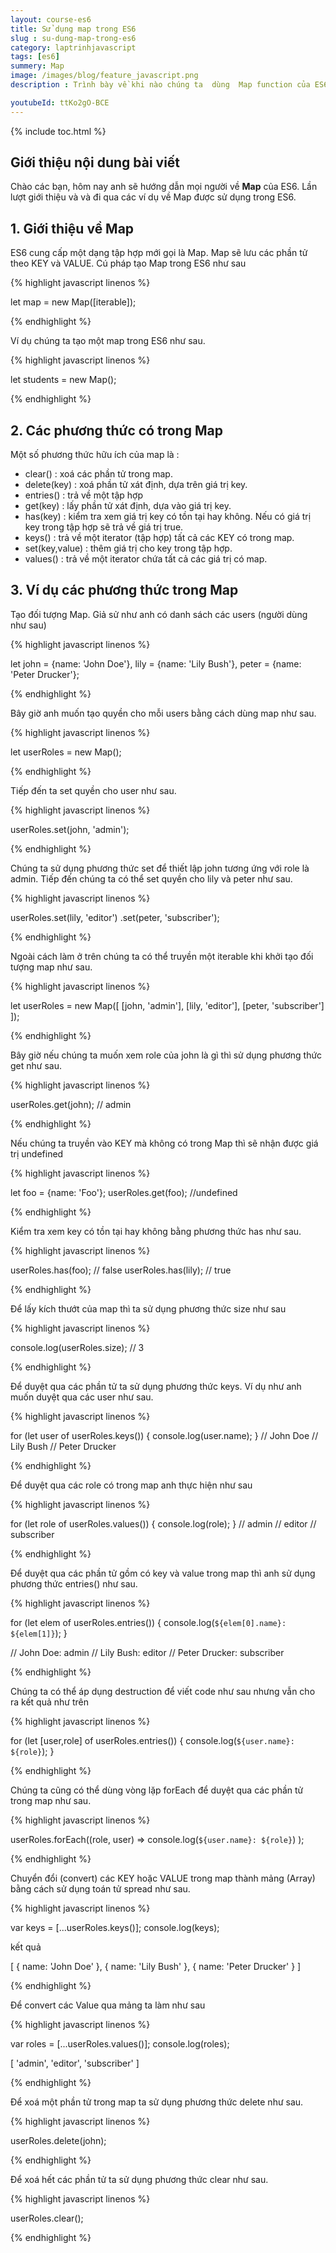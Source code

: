 ```yaml
---
layout: course-es6
title: Sử dụng map trong ES6 
slug : su-dung-map-trong-es6
category: laptrinhjavascript
tags: [es6]
summery: Map
image: /images/blog/feature_javascript.png
description : Trình bày về khi nào chúng ta  dùng  Map function của ES6. Lần lượt giới thiệu và và đi qua các ví dụ về Map được sử dụng trong ES6.

youtubeId: ttKo2gO-BCE
---
```


{% include toc.html %}

## **Giới thiệu nội dung bài viết**

Chào các bạn, hôm nay anh sẽ hướng dẫn mọi người về  <b>Map</b> của ES6. Lần lượt giới thiệu và và đi qua các ví dụ về Map được sử dụng trong ES6.

## **1. Giới thiệu về Map**

ES6 cung cấp một dạng tập hợp mới gọi là Map. Map sẽ lưu các phần tử theo KEY và VALUE.
Cú pháp tạo Map trong ES6 như sau

{% highlight javascript  linenos %}

let map = new Map([iterable]);

{% endhighlight %}

Ví dụ chúng ta tạo một map trong ES6 như sau.

{% highlight javascript  linenos %}

let students = new Map();

{% endhighlight %}

## **2. Các phương thức có trong Map**

Một số phương thức hữu ích của map là :

+ clear() : xoá các phần tử trong map.
+ delete(key) : xoá phần tử xát định, dựa trên giá trị key.
+ entries() : trả về một tập hợp 
+ get(key)  : lấy phần tử xát định, dựa vào giá trị key.
+ has(key)  : kiểm tra xem giá trị key có tồn tại hay không. Nếu có giá trị key trong tập hợp sẽ trả về giá trị true.
+ keys()    : trả về một iterator (tập hợp) tất cả các KEY có trong map.
+ set(key,value) : thêm giá trị cho key trong tập hợp.
+ values()  : trả về một iterator chứa tất cả các giá trị có map.

## **3. Ví dụ các phương thức trong Map**

Tạo đối tượng Map. Giả sử như anh có danh sách các users (người dùng như sau)

{% highlight javascript  linenos %}

let john = {name: 'John Doe'},
    lily = {name: 'Lily Bush'},
    peter = {name: 'Peter Drucker'};

{% endhighlight %}

Bây giờ anh muốn tạo quyền cho mỗi users bằng cách dùng map như sau.

{% highlight javascript  linenos %}

let userRoles = new Map();

{% endhighlight %}

Tiếp đến ta set quyền cho user như sau.

{% highlight javascript  linenos %}

userRoles.set(john, 'admin');

{% endhighlight %}

Chúng ta sử dụng phương thức set để thiết lập john tương ứng với role là admin. Tiếp đến chúng ta có thể set quyền cho lily và peter như sau.

{% highlight javascript  linenos %}

userRoles.set(lily, 'editor')
          .set(peter, 'subscriber');

{% endhighlight %}

Ngoài cách làm ở trên chúng ta có thể truyền một iterable khi khởi tạo đối tượng map như sau.

{% highlight javascript  linenos %}

let userRoles = new Map([
    [john, 'admin'],
    [lily, 'editor'],
    [peter, 'subscriber']
]);

{% endhighlight %}

Bây giờ nếu chúng ta muốn xem role của john là gì thì sử dụng phương thức get như sau.

{% highlight javascript  linenos %}

userRoles.get(john); // admin

{% endhighlight %}

Nếu chúng ta truyền vào KEY mà không có trong Map thì sẽ nhận được giá trị undefined

{% highlight javascript  linenos %}

let foo = {name: 'Foo'};
userRoles.get(foo); //undefined

{% endhighlight %}

Kiểm tra xem key có tồn tại hay không bằng phương thức has như sau.

{% highlight javascript  linenos %}

userRoles.has(foo); // false
userRoles.has(lily); // true

{% endhighlight %}

Để lấy kích thướt của map thì ta sử dụng phương thức size như sau

{% highlight javascript  linenos %}

console.log(userRoles.size); // 3

{% endhighlight %}

Để duyệt qua các phần tử ta sử dụng phương thức keys. Ví dụ như anh muốn duyệt qua các user như sau.

{% highlight javascript  linenos %}

for (let user of userRoles.keys()) {
    console.log(user.name);
}
// John Doe
// Lily Bush
// Peter Drucker

{% endhighlight %}

Để duyệt qua các role có trong map anh thực hiện như sau

{% highlight javascript  linenos %}

for (let role of userRoles.values()) {
    console.log(role);
}
// admin
// editor
// subscriber

{% endhighlight %}

Để duyệt qua các phần tử gồm có key và value trong map thì anh sử dụng phương thức entries() như sau.

{% highlight javascript  linenos %}

for (let elem of userRoles.entries()) {
    console.log(`${elem[0].name}: ${elem[1]}`);
}

// John Doe: admin
// Lily Bush: editor
// Peter Drucker: subscriber

{% endhighlight %}

Chúng ta có thể áp dụng destruction để viết code như sau nhưng vẫn cho ra kết quả như trên

{% highlight javascript  linenos %}

for (let [user,role] of userRoles.entries()) {
    console.log(`${user.name}: ${role}`);
}

{% endhighlight %}

Chúng ta cũng có thể dùng vòng lặp forEach để duyệt qua các phần tử trong map như sau.

{% highlight javascript  linenos %}

userRoles.forEach((role, user) =>
    console.log(`${user.name}: ${role}`)
);

{% endhighlight %}

Chuyển đổi (convert) các KEY hoặc VALUE trong map thành mảng (Array) bằng cách sử dụng toán tử spread như sau.

{% highlight javascript  linenos %}

var keys = [...userRoles.keys()];
console.log(keys);

kết quả 

[ { name: 'John Doe' },
  { name: 'Lily Bush' },
  { name: 'Peter Drucker' } ]


{% endhighlight %}

Để convert các Value qua mảng ta làm như sau

{% highlight javascript  linenos %}

var roles = [...userRoles.values()];
console.log(roles);

[ 'admin', 'editor', 'subscriber' ]

{% endhighlight %}

Để xoá một phần tử trong map ta sử dụng phương thức delete như sau.

{% highlight javascript  linenos %}

userRoles.delete(john);

{% endhighlight %}

Để xoá hết các phần tử ta sử dụng phương thức clear như sau.

{% highlight javascript  linenos %}

userRoles.clear();

{% endhighlight %}

















